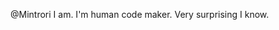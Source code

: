 @Mintrori I am.
I'm human code maker.
Very surprising I know.
<!---
- 👋 Hi, I’m @Mintrori
- 👀 I’m interested in ...
- 🌱 I’m currently learning ...
- 💞️ I’m looking to collaborate on ...
- 📫 How to reach me ...
- 😄 Pronouns: ...
- ⚡ Fun fact: ...

Mintrori/Mintrori is a ✨ special ✨ repository because its `README.md` (this file) appears on your GitHub profile.
You can click the Preview link to take a look at your changes.
--->
